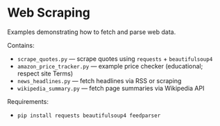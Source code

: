 # Web Scraping

Examples demonstrating how to fetch and parse web data.

Contains:
- `scrape_quotes.py` — scrape quotes using `requests` + `beautifulsoup4`
- `amazon_price_tracker.py` — example price checker (educational; respect site Terms)
- `news_headlines.py` — fetch headlines via RSS or scraping
- `wikipedia_summary.py` — fetch page summaries via Wikipedia API

Requirements:
- `pip install requests beautifulsoup4 feedparser`
